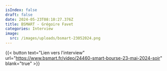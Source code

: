 ```yaml
---
isIndex: false
draft: false
date: 2024-05-23T08:10:27.376Z
title: BSMART - Grégoire Favet
categories: Interview
image:
  src: /images/uploads/bsmart-23052024.png
---
```

{{< button text="Lien vers l'interview" url="https://www.bsmart.fr/video/24460-smart-bourse-23-mai-2024-soir" blank="true" >}}